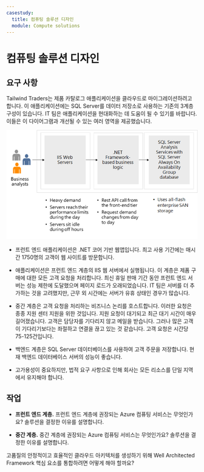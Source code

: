 ```yaml
---
casestudy:
  title: 컴퓨팅 솔루션 디자인
  module: Compute solutions
---
```


# 컴퓨팅 솔루션 디자인

## 요구 사항

Tailwind Traders는 제품 카탈로그 애플리케이션을 클라우드로 마이그레이션하려고 합니다. 이 애플리케이션에는 SQL Server를 데이터 저장소로 사용하는 기존의 3계층 구성이 있습니다. IT 팀은 애플리케이션을 현대화하는 데 도움이 될 수 있기를 바랍니다. 이들은 이 다이어그램과 개선될 수 있는 여러 영역을 제공했습니다. 

![컴퓨팅 아키텍처](media/compute.png)

* 프런트 엔드 애플리케이션은 .NET 코어 기반 웹앱입니다. 최고 사용 기간에는 매시간 1750명의 고객이 웹 사이트를 방문합니다. 

* 애플리케이션은 프런트 엔드 계층의 IIS 웹 서버에서 실행됩니다. 이 계층은 제품 구매에 대한 모든 고객 요청을 처리합니다. 최신 휴일 판매 기간 동안 프런트 엔드 서버는 성능 제한에 도달했으며 페이지 로드가 오래되었습니다. IT 팀은 서버를 더 추가하는 것을 고려했지만, 근무 외 시간에는 서버가 유휴 상태인 경우가 많습니다.

* 중간 계층은 고객 요청을 처리하는 비즈니스 논리를 호스트합니다. 이러한 요청은 종종 지원 센터 지원을 위한 것입니다. 지원 요청이 대기되고 최근 대기 시간이 매우 길어졌습니다. 고객은 담당자를 기다리지 않고 메일을 받습니다. 그러나 많은 고객이 기다리기보다는 좌절하고 연결을 끊고 있는 것 같습니다. 고객 요청은 시간당 75-125건입니다. 

* 백엔드 계층은 SQL Server 데이터베이스를 사용하여 고객 주문을 저장합니다. 현재 백엔드 데이터베이스 서버의 성능이 좋습니다.

* 고가용성이 중요하지만, 법적 요구 사항으로 인해 회사는 모든 리소스를 단일 지역에서 유지해야 합니다.

## 작업

* **프런트 엔드 계층.** 프런트 엔드 계층에 권장되는 Azure 컴퓨팅 서비스는 무엇인가요? 솔루션을 결정한 이유를 설명합니다. 

* **중간 계층.** 중간 계층에 권장되는 Azure 컴퓨팅 서비스는 무엇인가요? 솔루션을 결정한 이유를 설명합니다. 

고품질의 안정적이고 효율적인 클라우드 아키텍처를 생성하기 위해 Well Architected Framework 핵심 요소를 통합하려면 어떻게 해야 할까요?
